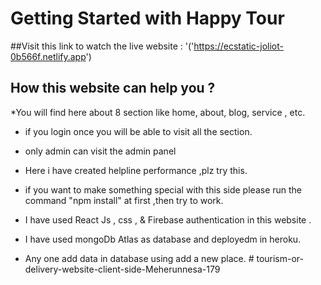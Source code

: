 # Getting Started with Happy Tour

##Visit this link to watch the live website : '('https://ecstatic-joliot-0b566f.netlify.app')

## How  this website can help you ?
*You will find here about 8 section like home, about, blog, service , etc.

* if you login once you will be able to visit all the section.
* only admin can visit the admin panel

* Here i have created helpline performance ,plz try this.

* if you want to make something special with this side please run the command "npm install" at first ,then try to work.

* I have used React Js , css , & Firebase authentication  in this website .
* I have used mongoDb Atlas as database and deployedm in heroku.

* Any one add data in database using add a new place.
#   t o u r i s m - o r - d e l i v e r y - w e b s i t e - c l i e n t - s i d e - M e h e r u n n e s a - 1 7 9  
 